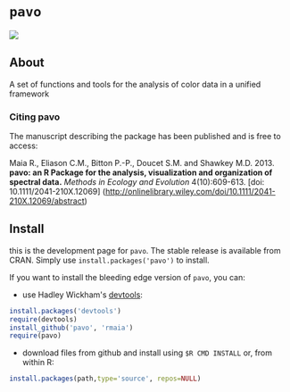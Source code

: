 # `pavo`

![](http://cranlogs.r-pkg.org/badges/grand-total/pavo)

## About

A set of functions and tools for the analysis of color data in a unified framework

### Citing pavo

The manuscript describing the package has been published and is free to access: 

Maia R., Eliason C.M., Bitton P.-P., Doucet S.M. and Shawkey M.D. 2013. 
**pavo: an R Package for the analysis, visualization and organization of spectral data.** 
*Methods in Ecology and Evolution* 4(10):609-613. [doi: 10.1111/2041-210X.12069]
(http://onlinelibrary.wiley.com/doi/10.1111/2041-210X.12069/abstract)

## Install

this is the development page for `pavo`. The stable release is available from CRAN. Simply use `install.packages('pavo')` to install.

If you want to install the bleeding edge version of `pavo`, you can:

* use Hadley Wickham's [devtools](https://github.com/hadley/devtools):

```r     
install.packages('devtools')
require(devtools)
install_github('pavo', 'rmaia')
require(pavo)
```

* download files from github and install using `$R CMD INSTALL` or, from within R:

```r
install.packages(path,type='source', repos=NULL)
```
